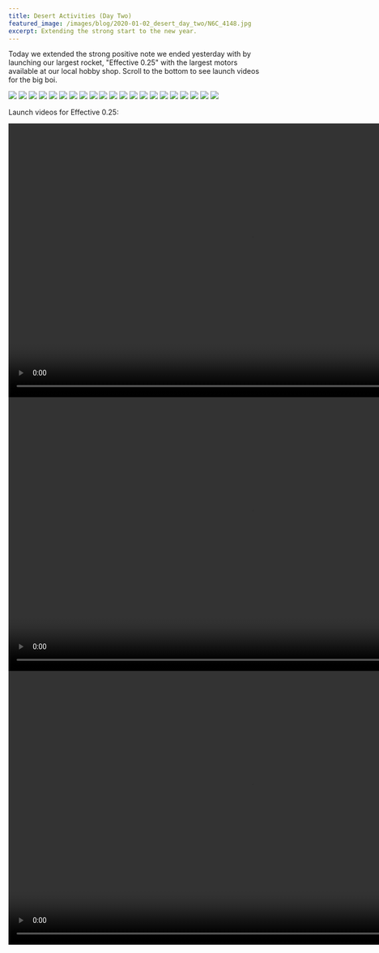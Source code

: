 ```yaml
---
title: Desert Activities (Day Two)
featured_image: /images/blog/2020-01-02_desert_day_two/N6C_4148.jpg
excerpt: Extending the strong start to the new year.
---
```


Today we extended the strong positive note we ended yesterday with by launching our largest rocket, "Effective 0.25" with the largest motors available at our local hobby shop. Scroll to the bottom to see launch videos for the big boi.

<div class='gallery' data-columns='3'>
    <img src='/images/blog/2020-01-02_desert_day_two/N6C_4147.jpg'>
    <img src='/images/blog/2020-01-02_desert_day_two/N6C_4148.jpg'>
    <img src='/images/blog/2020-01-02_desert_day_two/N6C_4149.jpg'>
    <!-- <img src='/images/blog/2020-01-02_desert_day_two/N6C_4150.jpg'> -->
    <img src='/images/blog/2020-01-02_desert_day_two/N6C_4152.jpg'>
    <!-- <img src='/images/blog/2020-01-02_desert_day_two/N6C_4153.jpg'> -->
    <img src='/images/blog/2020-01-02_desert_day_two/N6C_4166.jpg'>
    <img src='/images/blog/2020-01-02_desert_day_two/N6C_4194.jpg'>
    <img src='/images/blog/2020-01-02_desert_day_two/N6C_4227.jpg'>
    <img src='/images/blog/2020-01-02_desert_day_two/N6C_4235.jpg'>
    <!-- <img src='/images/blog/2020-01-02_desert_day_two/N6C_4236.jpg'> -->
    <!-- <img src='/images/blog/2020-01-02_desert_day_two/N6C_4249.jpg'> -->
    <img src='/images/blog/2020-01-02_desert_day_two/N6C_4250.jpg'>
    <img src='/images/blog/2020-01-02_desert_day_two/N6C_4338.jpg'>
    <img src='/images/blog/2020-01-02_desert_day_two/N6C_4251.jpg'>
    <img src='/images/blog/2020-01-02_desert_day_two/N6C_4256.jpg'>
    <img src='/images/blog/2020-01-02_desert_day_two/N6C_4285.jpg'>
    <img src='/images/blog/2020-01-02_desert_day_two/N6C_4326.jpg'>
    <img src='/images/blog/2020-01-02_desert_day_two/N6C_4329.jpg'>
    <!-- <img src='/images/blog/2020-01-02_desert_day_two/N6C_4339.jpg'> -->
    <img src='/images/blog/2020-01-02_desert_day_two/N6C_4351.jpg'>
    <img src='/images/blog/2020-01-02_desert_day_two/N6C_4363.jpg'>
    <img src='/images/blog/2020-01-02_desert_day_two/N6C_4370.jpg'>
    <img src='/images/blog/2020-01-02_desert_day_two/N6C_4371.jpg'>
    <img src='/images/blog/2020-01-02_desert_day_two/N6C_4372.jpg'>
    <!-- <img src='/images/blog/2020-01-02_desert_day_two/N6C_4377.jpg'> -->
    <img src='/images/blog/2020-01-02_desert_day_two/N6C_4379.jpg'>
</div>


Launch videos for Effective 0.25:

<video width='960' height='540' controls>
    <source src='/images/blog/2020-01-02_desert_day_two/E25_Launch_1.mp4' type='video/mp4'>
</video>

<video width='960' height='540' controls>
    <source src='/images/blog/2020-01-02_desert_day_two/E25_Launch_2.mp4' type='video/mp4'>
</video>

<video width='960' height='540' controls>
    <source src='/images/blog/2020-01-02_desert_day_two/E25_Launch_3.mp4' type='video/mp4'>
</video>
